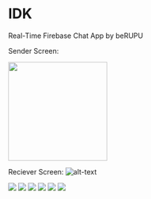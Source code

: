 # IDK
Real-Time Firebase Chat App by beRUPU

Sender Screen:

<img src="https://github.com/berupu/IDK/blob/main/IDK.gif" width="200" />


Reciever Screen:
![alt-text](https://github.com/berupu/IDK/blob/main/IDK2.gif)


![](Images/1.png=20x20)
![](Images/2.png)
![](Images/3.png)
![](Images/4.png)
![](Images/5.png)
![](Images/6.png)





